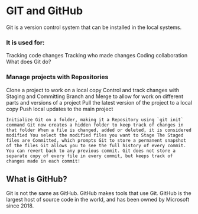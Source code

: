 # GIT and GitHub

Git is a version control system that can be installed in the local systems.

### It is used for:

Tracking code changes
Tracking who made changes
Coding collaboration
What does Git do?

### Manage projects with Repositories

Clone a project to work on a local copy
Control and track changes with Staging and Committing
Branch and Merge to allow for work on different parts and versions of a project
Pull the latest version of the project to a local copy
Push local updates to the main project

``
Initialize Git on a folder, making it a Repository using `git init` command
Git now creates a hidden folder to keep track of changes in that folder
When a file is changed, added or deleted, it is considered modified
You select the modified files you want to Stage
The Staged files are Committed, which prompts Git to store a permanent snapshot of the files
Git allows you to see the full history of every commit.
You can revert back to any previous commit.
Git does not store a separate copy of every file in every commit, but keeps track of changes made in each commit!
``

## What is GitHub?
Git is not the same as GitHub.
GitHub makes tools that use Git.
GitHub is the largest host of source code in the world, and has been owned by Microsoft since 2018.
